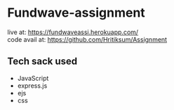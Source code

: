 ﻿# Fundwave-assignment
live at: https://fundwaveassi.herokuapp.com/<br>
code avail at: https://github.com/Hritiksum/Assignment

## Tech sack used
<ul>
  <li>JavaScript</li>
  <li>express.js</li>
  <li>ejs</li>
  <li>css</li>
  </ul>
